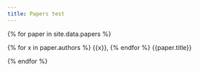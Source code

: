 ```yaml
---
title: Papers test
---
```


{% for paper in site.data.papers %}

{% for x in paper.authors %}
{{x}},
{% endfor %}
{{paper.title}}

{% endfor %}
